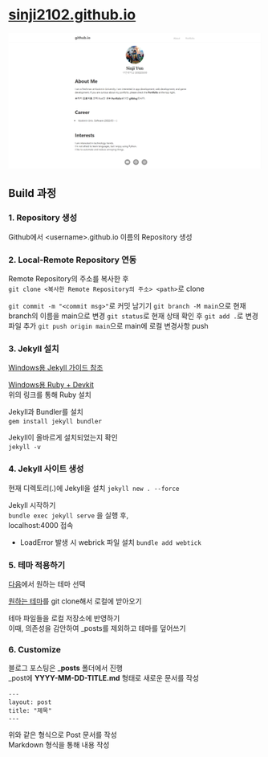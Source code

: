 # [sinji2102.github.io](https://sinji2102.github.io/)

![mainpage](assets/img/mainpage.jpg)

## Build 과정
### 1. Repository 생성
Github에서 \<username>.github.io 이름의 Repository 생성

### 2. Local-Remote Repository 연동
Remote Repository의 주소를 복사한 후  
`git clone <복사한 Remote Repository의 주소> <path>`로 clone

`git commit -m "<commit msg>"`로 커밋 남기기
`git branch -M main`으로 현재 branch의 이름을 main으로 변경
`git status`로 현재 상태 확인 후 `git add .`로 변경파일 추가
`git push origin main`으로 main에 로컬 변경사항 push

### 3. Jekyll 설치
[Windows용 Jekyll 가이드 참조](https://jekyllrb-ko.github.io/docs/installation/windows/)

[Windows용 Ruby + Devkit](https://rubyinstaller.org/downloads/)  
위의 링크를 통해 Ruby 설치

Jekyll과 Bundler를 설치  
`gem install jekyll bundler`

Jekyll이 올바르게 설치되었는지 확인  
`jekyll -v`

### 4. Jekyll 사이트 생성
현재 디렉토리(.)에 Jekyll을 설치
`jekyll new . --force`

Jekyll 시작하기  
`bundle exec jekyll serve` 을 실행 후,  
localhost:4000 접속

* LoadError 발생 시 webrick 파일 설치
`bundle add webtick`

### 5. 테마 적용하기
[다음](http://jekyllthemes.org/)에서 원하는 테마 선택

[원하는 테마](https://github.com/kssim/ap)를 git clone해서 로컬에 받아오기

테마 파일들을 로컬 저장소에 반영하기  
이때, 의존성을 감안하여 _posts를 제외하고 테마를 덮어쓰기

### 6. Customize
블로그 포스팅은 ___posts__ 폴더에서 진행  
_post에 __YYYY-MM-DD-TITLE.md__ 형태로 새로운 문서를 작성
```
---
layout: post
title: "제목"
---
```
위와 같은 형식으로 Post 문서를 작성  
Markdown 형식을 통해 내용 작성
